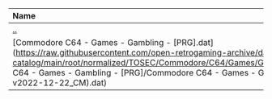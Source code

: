 |Name|Size|
|:---|---:|
|[..](../index.html)|DIR|
|[Commodore C64 - Games - Gambling - [PRG].dat](https://raw.githubusercontent.com/open-retrogaming-archive/dat-catalog/main/root/normalized/TOSEC/Commodore/C64/Games/Gambling/[PRG]/Commodore C64 - Games - Gambling - [PRG]/Commodore C64 - Games - Gambling - [PRG] (TOSEC-v2022-12-22_CM).dat)|138113|
